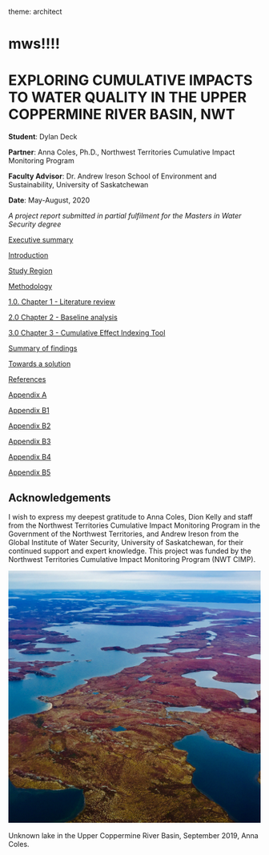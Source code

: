 theme: architect
# mws!!!!
# EXPLORING CUMULATIVE IMPACTS TO WATER QUALITY IN THE UPPER COPPERMINE RIVER BASIN, NWT

**Student**: Dylan Deck

**Partner**: Anna Coles, Ph.D., Northwest Territories Cumulative Impact Monitoring Program

**Faculty Advisor**: Dr. Andrew Ireson School of Environment and Sustainability, University of Saskatchewan

**Date**: May-August, 2020

*A project report submitted in partial fulfilment for the Masters in Water Security degree*



[Executive summary](execsum.html)

[Introduction](intro.html)

[Study Region](site.html)

[Methodology](Methodology.html)

[1.0. Chapter 1 - Literature review](Chapter1.html) 

[2.0 Chapter 2 - Baseline analysis](Chapter2.html)

[3.0 Chapter 3 - Cumulative Effect Indexing Tool](Chapter3.html)

[Summary of findings](findings.html)

[Towards a solution](solution.html)

[References](references.html)

[Appendix A](appendixA.html)

[Appendix B1](appendixB1.html)

[Appendix B2](appendixB2.html)

[Appendix B3](appendixB3.html)

[Appendix B4](appendixB4.html)

[Appendix B5](appendixB5.html)

## Acknowledgements

I wish to express my deepest gratitude to Anna Coles, Dion Kelly and staff from the Northwest Territories Cumulative Impact Monitoring Program in the Government of the Northwest Territories, and Andrew Ireson from the Global Institute of Water Security, University of Saskatchewan, for their continued support and expert knowledge. This project was funded by the Northwest Territories Cumulative Impact Monitoring Program (NWT CIMP).

<img src="IMG_8632.png" alt="Coppermine">

Unknown lake in the Upper Coppermine River Basin, September 2019, Anna Coles.
